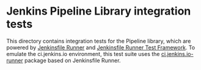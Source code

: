 Jenkins Pipeline Library integration tests
==========================================

This directory contains integration tests for the Pipeline library,
which are powered by [Jenkinsfile Runner](https://github.com/jenkinsci/jenkinsfile-runner) and
[Jenkinsfile Runner Test Framework](https://github.com/jenkinsci/jenkinsfile-runner-test-framework).
To emulate the ci.jenkins.io environment,
this test suite uses the [ci.jenkins.io-runner](https://github.com/jenkinsci/ci.jenkins.io-runner)
package based on Jenkinsfile Runner.


